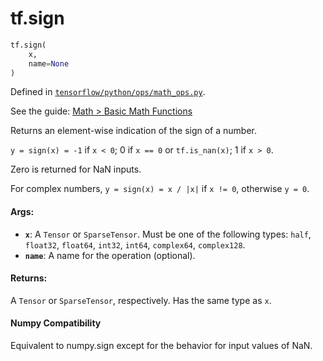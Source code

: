 <div itemscope itemtype="http://developers.google.com/ReferenceObject">
<meta itemprop="name" content="tf.sign" />
<meta itemprop="path" content="Stable" />
</div>

# tf.sign

``` python
tf.sign(
    x,
    name=None
)
```



Defined in [`tensorflow/python/ops/math_ops.py`](https://www.tensorflow.org/code/tensorflow/python/ops/math_ops.py).

See the guide: [Math > Basic Math Functions](../../../api_guides/python/math_ops.md#Basic_Math_Functions)

Returns an element-wise indication of the sign of a number.

`y = sign(x) = -1` if `x < 0`; 0 if `x == 0` or `tf.is_nan(x)`; 1 if `x > 0`.

Zero is returned for NaN inputs.

For complex numbers, `y = sign(x) = x / |x|` if `x != 0`, otherwise `y = 0`.

#### Args:

* <b>`x`</b>: A `Tensor` or `SparseTensor`. Must be one of the following types: `half`,
    `float32`, `float64`, `int32`, `int64`, `complex64`, `complex128`.
* <b>`name`</b>: A name for the operation (optional).


#### Returns:

A `Tensor` or `SparseTensor`, respectively. Has the same type as `x`.



#### Numpy Compatibility
Equivalent to numpy.sign except for the behavior for input values of NaN.

